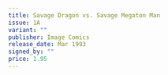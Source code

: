```yaml
---
title: Savage Dragon vs. Savage Megaton Man
issue: 1A
variant: ""
publisher: Image Comics
release_date: Mar 1993
signed_by: ""
price: 1.95
---
```

